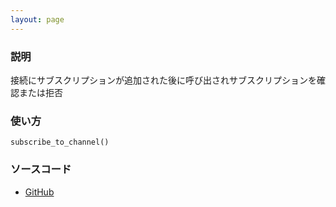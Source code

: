 ```yaml
---
layout: page
---
```


### 説明

接続にサブスクリプションが追加された後に呼び出されサブスクリプションを確認または拒否

### 使い方

    subscribe_to_channel()

### ソースコード

- [GitHub](https://github.com/rails/rails/blob/984c3ef2775781d47efa9f541ce570daa2434a80/actioncable/lib/action_cable/channel/base.rb#L179)
